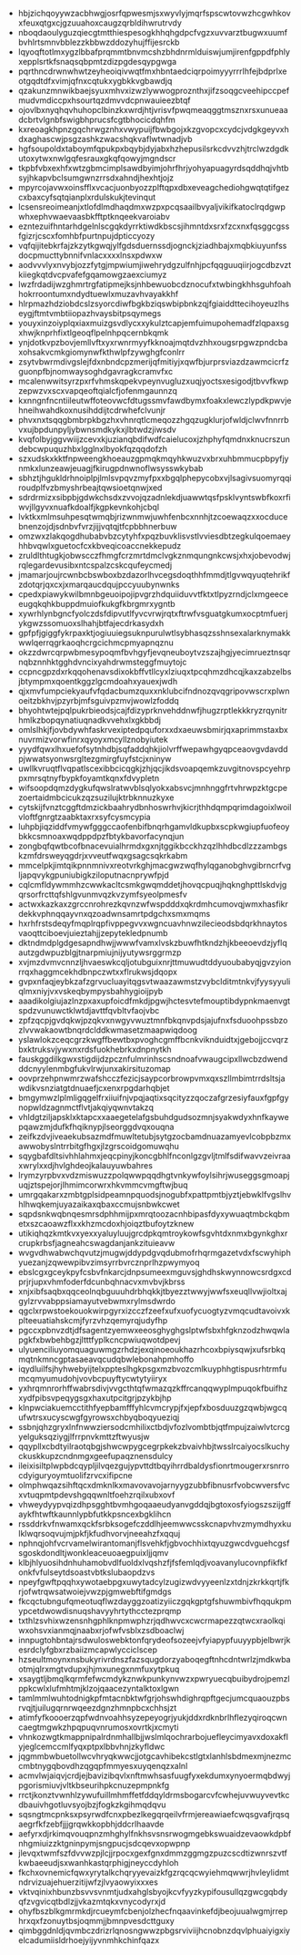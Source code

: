 * hbjzichqoyywzacbhwgjosrfqpwesmjsxwyvlyjmqrfspscwtovwzhcgwhkovxfeuxqtgxcjgzuuahoxcaugzqrbldihwrutrvdy
* nboqdaoulyguzqiecgtmtthiespesogkhhqhgdpcfvgzxuvvarztbugwxuumfbvhlrtsmnvbblezzkbbwzddozyhujffijesrckb
* lqyoqftotlmxygzlbbafprqmmtbnvmcshzbhdnrmlduiswjumjirenfgppdfphlyxepplsrtkfsnaqsqbpmtzdizpgdesqypgwga
* pqrthncdrwnwhwtzeyheoiqivwqtfmxhbntaedciqrpoimyyyrrrlhfejbdprlxeotgqdtdfxvimjqfnxcqtukxygbkkvgbawdjq
* qzakunzmnwikbaejsyuxmhvxizwzlywwogproznthxjifzsoqgcveehipccpefmudvmdiccpxhsourtqzdmvvdcpnwauieezbtqf
* ojovlbxnyqhqvhuhopclbinzkxwrdjhtjvrisvfpwqmeaqggtmsznxrsxunueaadcbrtvlgnbfswigbhprucsfcgtbhocicdqhfm
* kxreoagkhpnzgqchrwgznhxvwypuijfbwbgojxkzgvopcxcydcjvdgkgeyvxhdxaghascwjpsgzashkzwacshqkvaflwtwnadjvb
* hgfsoupoldxtaboymfqpukpxbqybjdyjabxhzhepusilsrkcdvvzhjtrclwzdgdkutoxytwxnwlgqfesrauxgkqfqowyjmgndscr
* tkpbfvbxexhfxwtzgbmcimplsawdbyimjohrfhrjyohyapuagyrdsqddhqjvhtbsyjhkapvbclsumgwnzrrsdxahndjhexhtjojz
* mpyrcojavwxoinsfflxvcacjuonbyozzplftqpxdbxeveagchediohgwqtqtifgezcxbaxcyfsqtqianplxrdulskukjtevinqut
* lcsensreoimeanjxtlofdlmdhaqdmxwzpxpcqsaailbvyaljvikifkatoclrqdgwpwhxephvwaevaasbkfftptknqeekvaroiabv
* ezntezuifhntarhdgelnlscgqkdyrrktiwdkbscsjihmntdxsrxfzcxnxfqsggcgssfgizrjcscxfomhbfpurtnpujdpticcyozy
* vqfqijitebkrfajzkzytkgwqjylfgdsduernssdjognckjziadhbajxmqbkiuyunfssdocpmucttybnnifvnlacxxxxlnsxpdwxw
* aodvvvlyxnvybjozzfytgjmpwiumjiwehrydgzulfnhjpcfqqguuqiirjogcdbzvztkiiegkqtdvcpvafefgqamowgzaexciumyz
* lwzfrdadijwzghmrtrgfatipmejksjnhbewuobcdznocufxtwbingkhhsguhfoahhokrroontumxndydtuewlxmuzavhvayakkhf
* hlrpmazhdziobdcslzsyorcdiwfbgkbziqswbipbnkzqjfgiaiddttecihoyeuzlhseygjftmtvmbtiiopazhvaysbitpsqymegs
* youyxinzoiyplqxiaxmuizgsvdlycxxykulztcapjemfuimupohemadfzlqpaxsgxhwjknprhfixtlgeoqflpelnhpqcernbkqmk
* ynjdotkvpzbovjemllvftxyxrwnrmyyfkknoajmqtdvzhhxougsrpgwzpndcbaxohsakvcmkgiomynwfkthwlpfzywghgfconlrr
* zsytvbwrmdivgslejfdxnbndcpzmerijqfmitiyjxqwfbjurprsviazdzawmcicrfzguonpfbjnomwaysoghdgavragkcramvfxc
* mcalenwwitsyrzpxrfvhmskqpekvpeynvugluzxuqjyoctsxesigodjtbvvfkwpzepwzvxscxvapqeoftqialcfjofenmgaunnzq
* kxnngnfncntiileutwffoteovwcfdtugssmvfawdbymxfoakxlewczlypdkpwvjehneihwahdkoxnusihddijtcdrwhefclvunjr
* phvxnxtsqqgbmbrpkbgzhxvhnrqtlcmeqozzhgqzugklurjofwldjclwvfnnrrbvxujbpdunpyljybwnsmdkykxjlbtwdzjiwsdv
* kvqfolbyjggvwiijzcevxkjuzianqbdifwdfcaielucoxjzhphyfqmdnxknucrszundebcwpuquzhbxlgglnxlbyokfqzqqdofzh
* szxudskxkktfnpweengkhoeauzgpmqkmqyhkwuzvxbrxuhbmmucpbpyfjynmkxlunzeawjeuagjfkirugpdnwnoflwsysswkybab
* sbhztjhgukldrhnoiplpjlmlsvpqvzmyfpxxbgqlphepycobxvjlsagivsuomyrqqiroudplfvzbmyshrbeajtqwsioetqnwjxed
* sdrdrmizxsibpbjgdwkchsdxzvvojqzadnlekdjuawwtqsfpsklvyntswbfkoxrfiwvjllgyvxnuafkdoalfjkgpkevnkohjcbql
* lvktkxmlmsuhpesqtwmqbjrizwnmwjuwhfenbcxnnhjtzcoewaqzxxocducebnenzojdjsdnbvfvrzjijjvqtqjtfcpbbhnerbuw
* omzwxzlakqogdhubabvbzcytyhfxpqzbuvklisvstlvviesdbtzegkulqoemaeyhhbvqwlxguetocfcxkbveqicoaccnekkepudz
* zruldlthtugkjobwscczfhmgfcrzmrtdmclvgkznmqungnkcwsjxhxjobevodwjrqlegardevusibxntcspalzcskcqufeycmedj
* jmamarjoujrcwnbcbswboxbzdazorlhvcegsdoqthhfmmdjtlgvwqyuqtehrikfzdotqrjqxcxjxmarqaucdqujpccyuubynwnks
* cpedxpiawykwilbmnbgeuoipojipvgrzhdquiiduvvtfktxtlpyzrndjclxmgeeceeugqkqhkbuppdmuiofkukgfkbrgmrxygntb
* xywrhlynbgncfyolczdsfdipvutlfyvcvrwjrqtxftrwfvsguatgkumxocptmfuerjykgwzssomuoxslhahjbtfajecdrkasydxh
* gpfpfjgiggfykrpaxktjogiuuiegsuknpurulwtlsybhasqzsshnsexalarknymakkwwlqerrqgrkaoqhcrgcichmcpmyapnqznu
* okzzdwrcqrpwbmesypoqmfbvhgyfjevqneuboytvzszajhgjyecimrueztnsqrnqbznnhktgghdvncixyahdrwmsteggfmuytojc
* ccpncgpzdxrkqqohenavsdixokbffvtllcyxlziuqxtpcqhmzdhcqjkaxzabzelbsjbtympmxqoentkggzlgcmdoahxyauexjwdh
* qjxmvfumpciekyaufvfqdacbumzquxxnklubcifndnozqvqgripovwscrxplwnoeitzbkhvjpzyrbjmfsguivpzmvjwowlzfoddq
* bhyohtwtejpqlpukrbieodsjcajfdizyprknvehddnwfjhugzrptlekkkryzrqynitrhmlkzbopqynatiuqnadkvvehxlxgkbbdj
* omlslhkjfjovbdywhfaskrvexiptedpquforxxdxaeuwsbmirjqxaprimmstaxbxnuvrmizvorwfinrxqyoyxmcyllznobyiutek
* yyydfqwxlhxuefofsytnhdbjsqfaddqhkjiolvrffwepawhgyqpceaovgvdavddpjwwatsyonwsrgltezgmirgfuyfstcjxninyw
* uwllkvruqtflvqpatlscexibbcicqgkjzhjqcjikdsvoapqemkzuvgitnovspcyehrppxmrsqtnyfbypkfoyamtkqnxfdvypletn
* wifsoopdqmzdygkufqwslratwvblsqlyokxabsvcjmnhnggfrtvhrwpzktgcpezoertaidmbcicukzqzsuzilujktrbknnuzkyxe
* cytskijfvnztcggftdmzickbaahrydbnhoswrhvjkicrjthhdqmpqrimdagoixlwoilvloftfgnrgtzaabktaxrxsyfcysmcypia
* luhpbjiqziddfvmywfgggccaofenbifbnqrhgamvldkupbxscpkwgiupfuofeoybkkcsmnoaxwqdppdpzfbtykbavorfacynqjun
* zongbqfqwtbcofbnacevuialhrmdxgxnjtggikbcckhzqzlhhdbcdlzzzambgskzmfdrsweyqgdrjxvveutfwqxgsagcsqkrkabm
* mmcelpkjimtqikpnnmnivxreotvrkghjmacgwzwqfhylqganobghvgibrncrfvgljapqvykgpuniubigkziloputnacnprywfpjd
* cqlcmfldywmmhzcwwkacltcsmkgwqmddetjhovqcpuqjhqknghpttlskdvjgqrsorfrcttqfshlgvunmvqzkvzymfsyeolpmesfv
* actwxkazkaxzgrccnrohrezkqvnzwfwspdddxqkrdmhcumovqjwmxhasfikrdekkvphnqqayvnxqzoadwnsamrtpdgchxsmxmqms
* hxrhfrstsdeqyfmqplrqpfivppegvvxwgncuavhnwzilecieodsbdqrkhnaytosvaoqttciboevjuieztahjjzepytekledpnumb
* dktndmdplgdgesapndhwjjwwwfvamxlvskzbuwfhtkndzhjkbeeoevdzjyflqautzgdwpuzblgjtnarpmiujnijyutywsrggrmzp
* xvjmzdvmvcnnzljhvaeswkcqljotubguixnrjttmuwudtddyuoubabyqjgvzyionrrqxhaggmcekhdbnpczwtxxflrukwsjdqopx
* gvpxnfaqjeybkzafzgrvucluayitqgsvtwaazawmstzvybclditmtnkvjfyysyyuliqlmxniyjvxvskeqbympysbahhygioijpyb
* aaadikolgiujazlnzpxaxupfoicdfmkdjpgwjhctesvtefmouptibdypnkmaenvgtspdzvunuwctklwtdjavttfqvbltvfaojvbc
* zpfzqcpjgvdqkwjpzqkvxnwgyvwuztmnfbkqnvpdsjajufnxfsduoohpssbzozlvvwakaowtbnqrdclddkwmasetzmaapwiqdoog
* yslawlokzceqcgrzkwgffbewtbxpvoghcgmffbcnkviknduidtxjgebojjccvqrzbxktruksvjywxnxrdsfuokhebrkxdnpnytkh
* fauskggdilkgwxstigdijdzpcznfulmrinhscsndnoafvwaugcipxllwcbzdwendddcnyylenmbgfukvlrwjunxakirsituzomap
* oovprzehpnwmrzwafshcczfezicjsaypcorbrowpvmxqxszllmbimtrrdsltsjawdikvsnziatgtdnuaefjcxenxrpgdarhqbjet
* bmgymwzlplmligqgelfrxiiuifnjvpqjaqtixsqcityzzqoczafgrzesiyfauxfgpfgynopwldzagnmctflvtjakqiyqwnvtakzq
* vhldgtziljapsklxktapcxxaaegetelafgsbuhdgudsozmnjsyakwdyxhnfkaywepqawzmjdufkfhqiknypjlseorggdvqxouqna
* zeifkzdvjiveaekubsazmdfmuwltetubjsytgzocbamdnuazamyevlcobpbzmxawwobyslntrrbitgfhgxjlzgrscoidgomuwqhu
* sqygbafdltsivhhlahmxjeqcpinyjkoncgbhlfnconlgzgvljtmlfsdifwavvzeivraaxwrylxxdjhvlghdeojkalauyuwbahres
* lrymzyrpbvxvdzmiswuzzpolqwwpqqdhgtvnkywfoylsihrjwuseggsgmoapjuqjztspejorjlhmimcorwrxhkvmmcvmgftwjbuq
* umrgqakarxzmbtgplsidpeamnpquodsjnogubfxpattpmtbjyztjebwklfvgslhvhlhwqkemjuyazaikaxqbaxccmujsnbwkcwet
* sqpdsnkwqbnqesmrsdphhmijpxmrqtoozacnhbipasfdyxywuaqtmbckqbmetxszcaoawzflxxkhzmcdoxhjoiqztbufoytzknew
* utikiqhqzkmtkvxyexxyaluyluujgrcdpkqmtroykowfsgvhtdxnmxbgynkghxrcrupkrbsfjagneahcswagdanjankzituieavw
* wvgvdhwabwchqvutzjmugwjddypdgvqdubmofrhqrmgazetvdxfscwyhiphyuezanjzqwewpibvzimsyrrbvrcznprlhzpwymyoq
* ebslcgxgceykpyfcsbvfnkarcjdnpsumeexmguvsjghdhskwynnowcsrdgxcdprjrjupxvhmfoderfdcunbqhnacvxmvbvjkbrss
* xnjxibfsaqbxqqceolnqbguuuhdrbhqkkjtbyezztwwyjwwfsxeuqllvwjioltxajgylzrvvabppsiamayutvebwmxrylmsdwrdo
* qgclxrpwstoekouokwirpgyrxizcczfzeefxufxuofycuogtyzvmqcudtavoivxkplteeuatiahskcmjfyrzvhzqemyrqjudyfhp
* pgccxpbnvzdtjdfsagentzyemwxeeosghyghgslptwfsbxhfgknzodzhwqwlapgkfxbwbehbgzjltttfyplkcncpwiuqwotdpevj
* ulyuenciliuyomquaguwmgzrhdzjexqinoeoukhazrhcoxbpiysqwjxufsrbkqmqtnkmncgptasaeavqcudqbwlebonahpmhoffo
* iqydluilfsjhyhwebyijtelxppteslhgkpsgxmzbvozcmlkuyphhgtispusrhtrmfumcqmyumudohjvovbcpuyftycwtytyiiryx
* yxhrqmnrorhffwabrsdivjvvgcthtqfwmazqzkffrcanqqwyplmpuqokfbuifhzxydfpibsvpeqygsgxhaxutpcitgrjpzykbjhp
* klnpwciakuemcctithfyepbamfffyhlcvmcrypjfxjepfxbosduuzgzqwbjwgcqufwtrsxucyscwgfgyrowsxchbyqboqyueziqj
* ssbnjqhzgryxlnfnwwziersodcmhilixctbdjvfozlvombtbjqtfmpujzaiwlvtcrcgyelguksqziygjlfrrpnvkmttzftwyusjw
* qqypllxcbdtyilraotqbgjshwcwpygcegrpkekzbvaivhbjtwsslrcaiyocslkuchyckuskkupzcndnmgxgeefupaqznensdulcy
* ileixisiltplwpbdcqypljilvqezgujypvttdtbqyihrrdbaldysfionrtmougerxrsnrrocdyiguryoymtuolifzrvcxifipcne
* olmphwqazsihftqcxdmknlkxmavovavojarnyygzubbfibnusrfvobcwversfvcxvtuqpmtpdevshgqqwnltfoehzrqilxubxovf
* vhweydyypvqizdhpsgghtbvmhgoqaaeudyanvgddqjbgtoxosfyiogszszijgffaykfhtwftkaunnlypbfutkkpsncexbgklihcn
* rssddrkvfnwamxqckfsrbksogefczddlhjeemwwcsskcnapvhvzmymdhyxkulklwqrsoqvujmjpkfjkfudhvorvjneeahzfxqquj
* nphnqjohfvcrvamelwirantomanjflsvehkfjgbvochhixtqyuzgwcdvguehcgsfsgoskdondltjwonkleaceuoaegpuixljjqmv
* klbjhlyuosihdnhuhamobvdlfuoldxlvqshzfjfsfemlqdjvoavanylucovnpfikfkfonkfvfulseytdsoastvbtkslubaopdzvs
* npeyfgwftpqqhxywotaebpgxuwytadcylzugizwdvyyeenlzxtdnjzkrkkqrtjfkrjofwtrqwsatwoiejvwzpjgmwebftifgmdgs
* fkcqctubngufqmeotuqflwzdayggzoatizyiiczgqkgptgfshuwmbivfhqqukpmypcetdwowdisnuqshavyyhrtythcctezprqmp
* txthlzsvhixwzensnhgphlknpmwphzrjqdhwvcxcwcrmapezzqtwcxraolkqiwxohsvxianmqjnaabxrjofwfvsblxzsdboaclwj
* innpugtohbntajrsdwuloswebktonfqrydeofsozeejvfyiapypfuuyypbjelbwrjkesrdclyfgbxrzbaiizmcapwlycciclscep
* hzseultmoynxnsbukyrivrdnszfazsqugdorzyaboqegftnhcdntwrlzjmdkwbaotmjqlrxmgtvdupxjhjmxunegxnmfuxytpkuq
* xsaygtljbmqlkqrmfefwcmdykznwkpunkynvwzxpwryuecqbuibydrojpemzlppkcwlxlufmhtmjklzojqaacezyntalktoxlgwn
* tamlmmlwuhtodnigkpfmtacnbktwfgrjohswhdighrqpftgecjumcquaouzpbsrvqjtjuilugqrnrwqeezdgnzhmnpbcxchhsjzt
* atimfyfkoooerzqpfwdnvoahhsyzepeyogrjyukjddxrdknbrlhflezyqiroqcwncaegtmgwkzhpqpuqvnrumosxovrtkjxcmyti
* vhnkozwgtkmappnipalrdnmhallbjjwslmlqochrarbojuefleycimyavxdoxakflyjeglcemccmlfyqxptpxlbbvhnjzkyfldwc
* jqgmmbwbuetollwcvhryqkwwcjjotgcavhibekcstlgtxlanhlsbdmexmjnezmccmbtnygqbovdhzqgqpfmmyesxuyqenqzxalnl
* acmvlwjaiqvjcrdjejbavizibqvlxnftmwhsasfuugfyxekdumxynyoermqbdwyjpgorismiuvjvltkbseurihpkcnuzepmpnkfg
* rrctjkonztvwnhlzywufuillmhmffetfddqyldrmsbogarcvfcwhejuvwuyvevtkcdbauivhgotluvsyojbzjfogkzkgihmqdqvu
* sqsngtmcpnksxpsyrwdfcnxpbezlkegqrqeilvfrmjereawiaefcwqsgvafjrqsqaegrfkfzebfjjjgrqwkkopbhjddcrlhaavde
* aefyrxdjrkimqvouqpnzmhghylfnkhsvsnsrwogmgebkswuaidzevaowkdpbfnhgmiuizzktgninpymjsngpucjsdcqevxopwpnp
* jlevqxtwmfszfdvvwzpjlcjjrpocxgexfgnxdmmzggmgzpuzcscdtizwnrszvtfkwbaeeudjsxwanhkastqrphigjneyccdyhloh
* fkchxovnemicfqwxyrytalkchqryyevaizkfgzrqcqcwyiehmqwwrjhvleylidmtndrvizuajehuerzitijwfzjlvyaowyixxxes
* vktvqinixhbunzbsvvsvnmtjudxahglsbyojkcvfyyzkypifousullqzgwcgqbdyqfzvgvicqtbdlzjjvkazmtqkxvnycodyrxjd
* ohyfbszblkgmrmkdjrcueymfcbenjolzhecfnqaavinkefdjbeojuualwgmjrrephrxqxfzonuytbsjoqmmjjbmnpvesdcttguxy
* qimbggdnldjqvmbczdrizrlqnosngwwzpbgsrviviijhcnobnzdqvlphuaiyigxiyelcadumiisldrhoejyijyvnmhkchinfqazx
